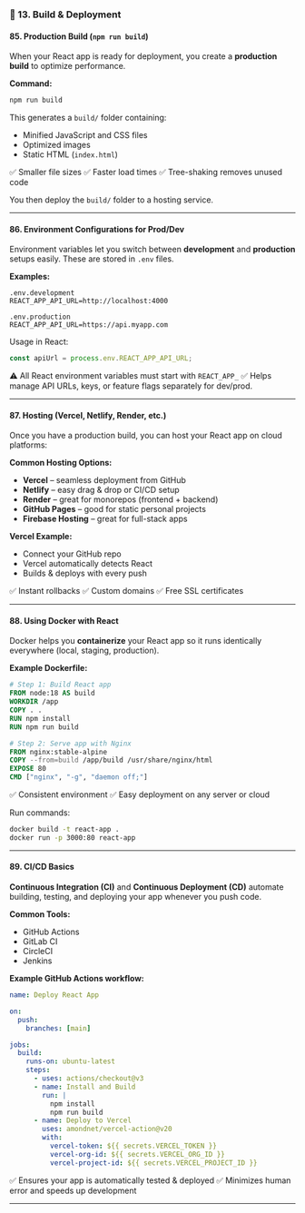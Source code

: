 ### **🚀 13. Build & Deployment**

#### **85. Production Build (`npm run build`)**

When your React app is ready for deployment, you create a **production build** to optimize performance.

**Command:**

```bash
npm run build
```

This generates a `build/` folder containing:

- Minified JavaScript and CSS files
- Optimized images
- Static HTML (`index.html`)

✅ Smaller file sizes
✅ Faster load times
✅ Tree-shaking removes unused code

You then deploy the `build/` folder to a hosting service.

---

#### **86. Environment Configurations for Prod/Dev**

Environment variables let you switch between **development** and **production** setups easily.
These are stored in `.env` files.

**Examples:**

```
.env.development
REACT_APP_API_URL=http://localhost:4000

.env.production
REACT_APP_API_URL=https://api.myapp.com
```

Usage in React:

```js
const apiUrl = process.env.REACT_APP_API_URL;
```

⚠️ All React environment variables must start with `REACT_APP_`
✅ Helps manage API URLs, keys, or feature flags separately for dev/prod.

---

#### **87. Hosting (Vercel, Netlify, Render, etc.)**

Once you have a production build, you can host your React app on cloud platforms:

**Common Hosting Options:**

- **Vercel** – seamless deployment from GitHub
- **Netlify** – easy drag & drop or CI/CD setup
- **Render** – great for monorepos (frontend + backend)
- **GitHub Pages** – good for static personal projects
- **Firebase Hosting** – great for full-stack apps

**Vercel Example:**

- Connect your GitHub repo
- Vercel automatically detects React
- Builds & deploys with every push

✅ Instant rollbacks
✅ Custom domains
✅ Free SSL certificates

---

#### **88. Using Docker with React**

Docker helps you **containerize** your React app so it runs identically everywhere (local, staging, production).

**Example Dockerfile:**

```dockerfile
# Step 1: Build React app
FROM node:18 AS build
WORKDIR /app
COPY . .
RUN npm install
RUN npm run build

# Step 2: Serve app with Nginx
FROM nginx:stable-alpine
COPY --from=build /app/build /usr/share/nginx/html
EXPOSE 80
CMD ["nginx", "-g", "daemon off;"]
```

✅ Consistent environment
✅ Easy deployment on any server or cloud

Run commands:

```bash
docker build -t react-app .
docker run -p 3000:80 react-app
```

---

#### **89. CI/CD Basics**

**Continuous Integration (CI)** and **Continuous Deployment (CD)** automate building, testing, and deploying your app whenever you push code.

**Common Tools:**

- GitHub Actions
- GitLab CI
- CircleCI
- Jenkins

**Example GitHub Actions workflow:**

```yaml
name: Deploy React App

on:
  push:
    branches: [main]

jobs:
  build:
    runs-on: ubuntu-latest
    steps:
      - uses: actions/checkout@v3
      - name: Install and Build
        run: |
          npm install
          npm run build
      - name: Deploy to Vercel
        uses: amondnet/vercel-action@v20
        with:
          vercel-token: ${{ secrets.VERCEL_TOKEN }}
          vercel-org-id: ${{ secrets.VERCEL_ORG_ID }}
          vercel-project-id: ${{ secrets.VERCEL_PROJECT_ID }}
```

✅ Ensures your app is automatically tested & deployed
✅ Minimizes human error and speeds up development

---
